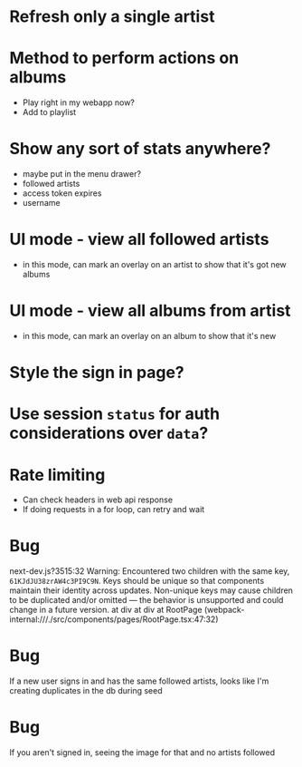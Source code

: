 # Refresh only a single artist

# Method to perform actions on albums

- Play right in my webapp now?
- Add to playlist

# Show any sort of stats anywhere?

- maybe put in the menu drawer?
- followed artists
- access token expires
- username

# UI mode - view all followed artists

- in this mode, can mark an overlay on an artist to show that it's got new albums

# UI mode - view all albums from artist

- in this mode, can mark an overlay on an album to show that it's new

# Style the sign in page?

# Use session `status` for auth considerations over `data`?

# Rate limiting

- Can check headers in web api response
- If doing requests in a for loop, can retry and wait

# Bug

next-dev.js?3515:32 Warning: Encountered two children with the same key, `61KJdJU38zrAW4c3PI9C9N`. Keys should be unique so that components maintain their identity across updates. Non-unique keys may cause children to be duplicated and/or omitted — the behavior is unsupported and could change in a future version.
at div
at div
at RootPage (webpack-internal:///./src/components/pages/RootPage.tsx:47:32)

# Bug

If a new user signs in and has the same followed artists, looks like I'm creating duplicates in the db during seed

# Bug

If you aren't signed in, seeing the image for that and no artists followed
